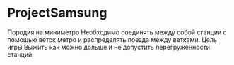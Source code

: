 # ProjectSamsung
Породия на миниметро
Необходимо соединять между собой станции с помощью веток метро и распределять поезда между ветками.
Цель игры Выжить как можно дольше и не допустить перегруженности станций.
